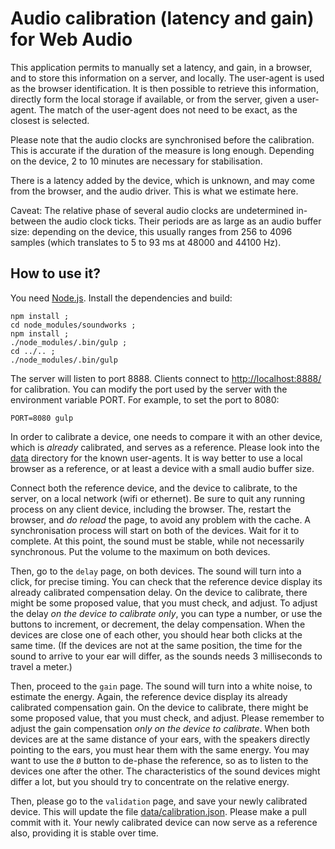 # Audio calibration (latency and gain) for Web Audio #

This application permits to manually set a latency, and gain, in a
browser, and to store this information on a server, and locally. The
user-agent is used as the browser identification. It is then possible
to retrieve this information, directly form the local storage if
available, or from the server, given a user-agent. The match of the
user-agent does not need to be exact, as the closest is selected.

Please note that the audio clocks are synchronised before the
calibration. This is accurate if the duration of the measure is long
enough. Depending on the device, 2 to 10 minutes are necessary for
stabilisation.

There is a latency added by the device, which is unknown, and
may come from the browser, and the audio driver. This is what we
estimate here.

Caveat: The relative phase of several audio clocks are undetermined
in-between the audio clock ticks. Their periods are as large as an
audio buffer size: depending on the device, this usually ranges from
256 to 4096 samples (which translates to 5 to 93 ms at 48000 and 44100
Hz).

## How to use it? ##

You need [Node.js]. Install the dependencies and build:

``` shell
npm install ;
cd node_modules/soundworks ;
npm install ;
./node_modules/.bin/gulp ;
cd ../.. ;
./node_modules/.bin/gulp
```

The server will listen to port 8888. Clients connect to
<http://localhost:8888/> for calibration. You can modify the port used
by the server with the environment variable PORT. For example, to set
the port to 8080:

    PORT=8080 gulp

In order to calibrate a device, one needs to compare it with an other
device, which is *already* calibrated, and serves as a reference. Please
look into the [data](./data) directory for the known user-agents. It is way
better to use a local browser as a reference, or at least a device with a
small audio buffer size.

Connect both the reference device, and the device to calibrate, to the
server, on a local network (wifi or ethernet). Be sure to quit any running
process on any client device, including the browser. The, restart the
browser, and *do reload* the page, to avoid any problem with the cache. A
synchronisation process will start on both of the devices. Wait for it to
complete. At this point, the sound must be stable, while not necessarily
synchronous. Put the volume to the maximum on both devices.

Then, go to the `delay` page, on both devices. The sound will turn
into a click, for precise timing. You can check that the reference
device display its already calibrated compensation delay. On the
device to calibrate, there might be some proposed value, that you must
check, and adjust. To adjust the delay *on the device to calibrate
only*, you can type a number, or use the buttons to increment, or
decrement, the delay compensation. When the devices are close one of
each other, you should hear both clicks at the same time. (If the
devices are not at the same position, the time for the sound to arrive
to your ear will differ, as the sounds needs 3 milliseconds to travel
a meter.)

Then, proceed to the `gain` page. The sound will turn into a white
noise, to estimate the energy. Again, the reference device display its
already calibrated compensation gain. On the device to calibrate,
there might be some proposed value, that you must check, and
adjust. Please remember to adjust the gain compensation *only on the
device to calibrate*. When both devices are at the same distance of
your ears, with the speakers directly pointing to the ears, you must
hear them with the same energy. You may want to use the `Ø` button to
de-phase the reference, so as to listen to the devices one after the
other.  The characteristics of the sound devices might differ a lot,
but you should try to concentrate on the relative energy.

Then, please go to the `validation` page, and save your newly
calibrated device. This will update the file
[data/calibration.json](data/calibration.json). Please make a pull
commit with it. Your newly calibrated device can now serve as a
reference also, providing it is stable over time.

[Node.js]: https://nodejs.org
